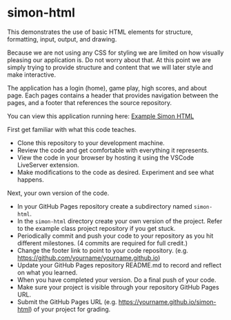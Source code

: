 # simon-html
This demonstrates the use of basic HTML elements for structure, formatting, input, output, and drawing.

Because we are not using any CSS for styling we are limited on how visually pleasing our application is. Do not worry about that. At this point we are simply trying to provide structure and content that we will later style and make interactive.

The application has a login (home), game play, high scores, and about page. Each pages contains a header that provides navigation between the pages, and a footer that references the source repository.

You can view this application running here: [Example Simon HTML](https://github.com/webprogramming260/simon-html)

First get familiar with what this code teaches.

* Clone this repository to your development machine.
* Review the code and get comfortable with everything it represents.
* View the code in your browser by hosting it using the VSCode LiveServer extension.
* Make modifications to the code as desired. Experiment and see what happens.

Next, your own version of the code.

* In your GitHub Pages repository create a subdirectory named `simon-html`.
* In the `simon-html` directory create your own version of the project. Refer to the example class project repository if you get stuck. 
* Periodically commit and push your code to your repository as you hit different milestones. (4 commits are required for full credit.)
* Change the footer link to point to your code repository. (e.g. https://github.com/yourname/yourname.github.io)
* Update your GitHub Pages repository README.md to record and reflect on what you learned.
* When you have completed your version. Do a final push of your code.
* Make sure your project is visible through your repository GitHub Pages URL.
* Submit the GitHub Pages URL (e.g. https://yourname.github.io/simon-html) of your project for grading.

